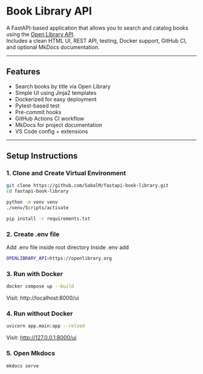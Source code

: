 #  Book Library API

A FastAPI-based application that allows you to search and catalog books using the [Open Library API](https://openlibrary.org/developers/api).  
Includes a clean HTML UI, REST API, testing, Docker support, GitHub CI, and optional MkDocs documentation.

---

##  Features

-  Search books by title via Open Library
-  Simple UI using Jinja2 templates
-  Dockerized for easy deployment
-  Pytest-based test 
-  Pre-commit hooks
-  GitHub Actions CI workflow
-  MkDocs for project documentation
-  VS Code config + extensions

---

##  Setup Instructions

### 1. Clone and Create Virtual Environment

```bash
git clone https://github.com/SabalM/fastapi-book-library.git
cd fastapi-book-library

python -m venv venv
./venv/Scripts/activate

pip install -r requirements.txt
```

### 2. Create .env file
Add .env file inside root directory
Inside .env add
```bash
OPENLIBRARY_API=https://openlibrary.org
```

### 3. Run with Docker

```bash
docker compose up --build
```

Visit: http://localhost:8000/ui

### 4. Run without Docker

```bash
uvicorn app.main:app --reload
```

Visit: http://127.0.0.1:8000/ui

### 5. Open Mkdocs

```bash
mkdocs serve
```